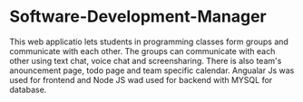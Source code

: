 # Software-Development-Manager
This web applicatio lets students in programming classes form groups and communicate with each other. The groups can communicate with each other using text chat, voice chat and screensharing. There is also team's anouncement page, todo page and team specific calendar. Angualar Js was used for frontend and Node JS wad used for backend with MYSQL for database. 
